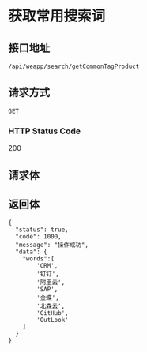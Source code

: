 # 获取常用搜索词

## 接口地址

`/api/weapp/search/getCommonTagProduct`

## 请求方式

`GET`

### HTTP Status Code

200

## 请求体


## 返回体

```json5
{
  "status": true,
  "code": 1000,
  "message": "操作成功",
  "data": { 
    "words":[
        'CRM',
        '钉钉',
        '阿里云',
        'SAP',
        '金蝶',
        '北森云',
        'GitHub',
        'OutLook'
    ]
  }
}
``` 
